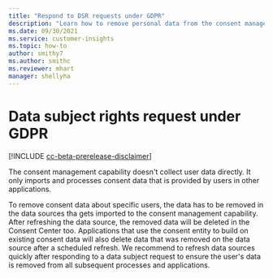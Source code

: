 ```yaml
---
title: "Respond to DSR requests under GDPR"
description: "Learn how to remove personal data from the consent management capability of Customer Insights."
ms.date: 09/30/2021
ms.service: customer-insights
ms.topic: how-to
author: smithy7
ms.author: smithc
ms.reviewer: mhart
manager: shellyha
---
```


# Data subject rights request under GDPR

[!INCLUDE [cc-beta-prerelease-disclaimer](includes/cc-beta-prerelease-disclaimer.md)]

The consent management capability doesn't collect user data directly. It only imports and processes consent data that is provided by users in other applications.

To remove consent data about specific users, the data has to be removed in the data sources tha gets imported to the consent management capability. After refreshing the data source, the removed data will be deleted in the Consent Center too. Applications that use the consent entity to build on existing consent data will also delete data that was removed on the data source after a scheduled refresh. We recommend to refresh data sources quickly after responding to a data subject request to ensure the user's data is removed from all subsequent processes and applications.

